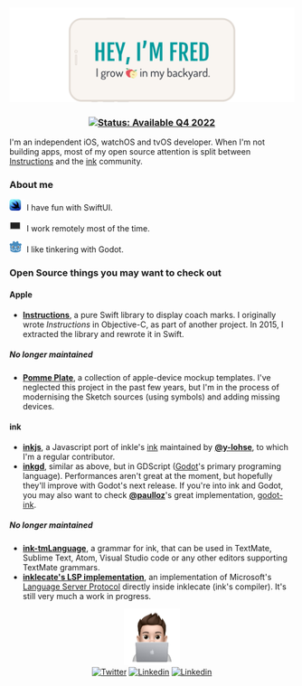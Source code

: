 ![Hey, I'm Fred — I grow apples in my backyard](https://raw.githubusercontent.com/ephread/ephread/main/media/hey-fred.svg)

<h3 align="center">
	<a href="mailto:fred@ephread.com" title="Get in touch!"><img src="https://img.shields.io/badge/status-available%20Q4%202022-orange?style=for-the-badge" alt="Status: Available Q4 2022"/></a>
</h3>

I'm an independent iOS, watchOS and tvOS developer. When I'm not building apps, most of my open source attention is split between [Instructions] and the [ink] community.

[Instructions]: https://github.com/ephread/Instructions
[ink]: https://github.com/inkle/ink

### About me
<img src="https://raw.githubusercontent.com/ephread/ephread/main/media/swiftui.svg" alt="Koru" height ="20" /> I have fun with SwiftUI.

<img src="https://raw.githubusercontent.com/ephread/ephread/main/media/computer.svg" alt="Computer" height="20" /> I work remotely most of the time.

<img src="https://raw.githubusercontent.com/ephread/ephread/main/media/godot.svg" alt="Godot" height ="20" /> I like tinkering with Godot.


### Open Source things you may want to check out

#### Apple
* **[Instructions]**, a pure Swift library to display coach marks. I originally wrote _Instructions_ in Objective-C, as part of another project. In 2015, I extracted the library and rewrote it in Swift.
##### No longer maintained
* **[Pomme Plate]**, a collection of apple-device mockup templates. I've neglected this project in the past few years, but I'm in the process of modernising the Sketch sources (using symbols) and adding missing devices.

#### ink
* **[inkjs]**, a Javascript port of inkle's [ink] maintained by **[@y-lohse]**, to which I'm a regular contributor.
* **[inkgd]**, similar as above, but in GDScript ([Godot]'s primary programing language). Performances aren't great at the moment, but hopefully they'll improve with Godot's next release. If you're into ink and Godot, you may also want to check **[@paulloz]**'s great implementation, [godot-ink].

##### No longer maintained
* **[ink-tmLanguage]**, a grammar for ink, that can be used in TextMate, Sublime Text, Atom, Visual Studio code or any other editors supporting TextMate grammars.
* **[inklecate's LSP implementation]**, an implementation of Microsoft's [Language Server Protocol] directly inside inklecate (ink's compiler). It's still very much a work in progress.

[Instructions]: https://github.com/ephread/Instructions
[ink]: https://github.com/inkle/ink
[inkjs]: https://github.com/y-lohse/inkjs
[inkgd]: https://github.com/ephread/inkgd
[Godot]: https://github.com/godotengine/godot
[godot-ink]: https://github.com/paulloz/godot-ink
[ink-tmLanguage]: https://github.com/inkle/ink-tmlanguage
[Language Server Protocol]: https://microsoft.github.io/language-server-protocol/
[inklecate's LSP implementation]: https://github.com/ephread/ink/tree/language-server/inklecate/LanguageServerProtocol
[Pomme Plate]: https://github.com/ephread/PommePlate

[@y-lohse]: https://github.com/y-lohse
[@paulloz]: https://github.com/paulloz

<div align="center">
	<img src="https://raw.githubusercontent.com/ephread/ephread/main/media/memoji-computer.png" width="100px">
</div>
<div align="center">
	<a href="https://twitter.com/ephread" title="Twitter"><img src="https://img.shields.io/badge/-@ephread-1ca0f1?style=for-the-badge&logo=twitter&logoColor=white" alt="Twitter" /></a>
	<a href="https://linkedin.com/in/ephread/" title="Linkedin"><img src="https://img.shields.io/badge/-ephread-blue?style=for-the-badge&logo=Linkedin&logoColor=white" alt="Linkedin" /></a>
	<a href="https://speakerdeck.com/ephread/" title="Speaker Deck"><img src="https://img.shields.io/badge/-@ephread-009287?style=for-the-badge&logo=Speaker%20Deck&logoColor=white" alt="Linkedin" /></a>
</div>

<!--<p align="center">
    <img src="https://github-readme-stats.vercel.app/api?username=ephread&show_icons=true&title_color=009A9C&icon_color=C4C5C7&count_private=true&hide_title=true" alt="Github Stats"/>
</p>-->
